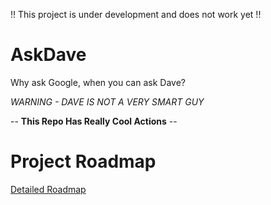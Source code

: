 !! This project is under development and does not work yet !!

# AskDave
Why ask Google, when you can ask Dave?

*WARNING - DAVE IS NOT A VERY SMART GUY*

-- **This Repo Has Really Cool Actions** --

# Project Roadmap
[Detailed Roadmap](ROADMAP.md)
